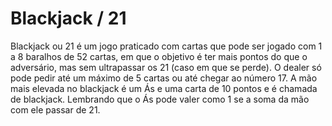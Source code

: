 # Blackjack / 21

Blackjack ou 21 é um jogo praticado com cartas que pode ser jogado com 1 a 8 baralhos de 52 cartas, em que o objetivo é ter mais pontos do que o adversário, mas sem ultrapassar os 21 (caso em que se perde). O dealer só pode pedir até um máximo de 5 cartas ou até chegar ao número 17.
A mão mais elevada no blackjack é um Ás e uma carta de 10 pontos e é chamada de blackjack. Lembrando que o Ás pode valer como 1 se a soma da mão com ele passar de 21.